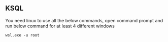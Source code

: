 ## KSQL

You need linux to use all the below commands, open command prompt and run below command for at least 4 different windows

```
wsl.exe -u root
```
